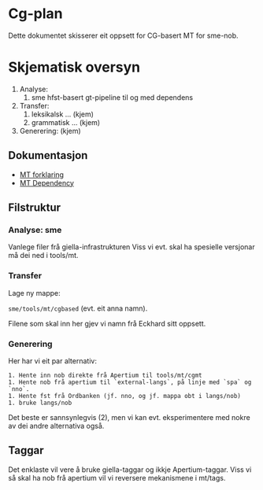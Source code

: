 # Cg-plan

Dette dokumentet skisserer eit oppsett for CG-basert MT for sme-nob.

# Skjematisk oversyn

1. Analyse:
   1. sme hfst-basert gt-pipeline til og med dependens
1. Transfer:
   1. leksikalsk ... (kjem)
   1. grammatisk ... (kjem)
1. Generering: (kjem)

## Dokumentasjon

- [MT forklaring](MTForklaring.html)
- [MT Dependency](MTDependency.html)

## Filstruktur

### Analyse: sme

Vanlege filer frå giella-infrastrukturen
Viss vi evt. skal ha spesielle versjonar må dei ned i tools/mt.

### Transfer

Lage ny mappe:

`sme/tools/mt/cgbased` (evt. eit anna namn).

Filene som skal inn her gjev vi namn frå Eckhard sitt oppsett.

### Generering

Her har vi eit par alternativ:

    1. Hente inn nob direkte frå Apertium til tools/mt/cgmt
    1. Hente nob frå apertium til `external-langs`, på linje med `spa` og `nno`.
    1. Hente fst frå Ordbanken (jf. nno, og jf. mappa obt i langs/nob)
    1. bruke langs/nob

Det beste er sannsynlegvis (2), men vi kan evt. eksperimentere med nokre av dei andre alternativa også.

## Taggar

Det enklaste vil vere å bruke giella-taggar og ikkje Apertium-taggar. Viss vi så skal ha nob frå apertium vil vi reversere mekanismene i mt/tags.
